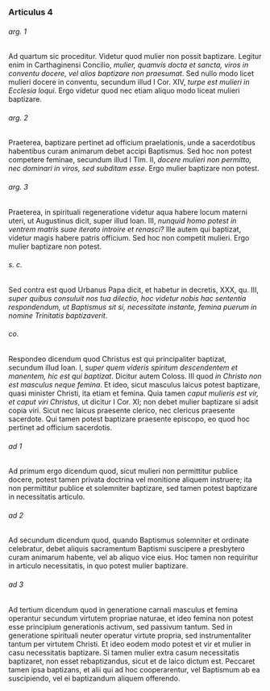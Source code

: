 ### Articulus 4

###### arg. 1
Ad quartum sic proceditur. Videtur quod mulier non possit baptizare. Legitur enim in Carthaginensi Concilio, *mulier, quamvis docta et sancta, viros in conventu docere, vel alios baptizare non praesumat*. Sed nullo modo licet mulieri docere in conventu, secundum illud I Cor. XIV, *turpe est mulieri in Ecclesia loqui*. Ergo videtur quod nec etiam aliquo modo liceat mulieri baptizare.

###### arg. 2
Praeterea, baptizare pertinet ad officium praelationis, unde a sacerdotibus habentibus curam animarum debet accipi Baptismus. Sed hoc non potest competere feminae, secundum illud I Tim. II, *docere mulieri non permitto, nec dominari in viros, sed subditam esse*. Ergo mulier baptizare non potest.

###### arg. 3
Praeterea, in spirituali regeneratione videtur aqua habere locum materni uteri, ut Augustinus dicit, super illud Ioan. III, *nunquid homo potest in ventrem matris suae iterato introire et renasci?* Ille autem qui baptizat, videtur magis habere patris officium. Sed hoc non competit mulieri. Ergo mulier baptizare non potest.

###### s. c.
Sed contra est quod Urbanus Papa dicit, et habetur in decretis, XXX, qu. III, *super quibus consuluit nos tua dilectio, hoc videtur nobis hac sententia respondendum, ut Baptismus sit si, necessitate instante, femina puerum in nomine Trinitatis baptizaverit*.

###### co.
Respondeo dicendum quod Christus est qui principaliter baptizat, secundum illud Ioan. I, *super quem videris spiritum descendentem et manentem, hic est qui baptizat*. Dicitur autem Coloss. III quod *in Christo non est masculus neque femina*. Et ideo, sicut masculus laicus potest baptizare, quasi minister Christi, ita etiam et femina. Quia tamen *caput mulieris est vir, et caput viri Christus*, ut dicitur I Cor. XI; non debet mulier baptizare si adsit copia viri. Sicut nec laicus praesente clerico, nec clericus praesente sacerdote. Qui tamen potest baptizare praesente episcopo, eo quod hoc pertinet ad officium sacerdotis.

###### ad 1
Ad primum ergo dicendum quod, sicut mulieri non permittitur publice docere, potest tamen privata doctrina vel monitione aliquem instruere; ita non permittitur publice et solemniter baptizare, sed tamen potest baptizare in necessitatis articulo.

###### ad 2
Ad secundum dicendum quod, quando Baptismus solemniter et ordinate celebratur, debet aliquis sacramentum Baptismi suscipere a presbytero curam animarum habente, vel ab aliquo vice eius. Hoc tamen non requiritur in articulo necessitatis, in quo potest mulier baptizare.

###### ad 3
Ad tertium dicendum quod in generatione carnali masculus et femina operantur secundum virtutem propriae naturae, et ideo femina non potest esse principium generationis activum, sed passivum tantum. Sed in generatione spirituali neuter operatur virtute propria, sed instrumentaliter tantum per virtutem Christi. Et ideo eodem modo potest et vir et mulier in casu necessitatis baptizare. Si tamen mulier extra casum necessitatis baptizaret, non esset rebaptizandus, sicut et de laico dictum est. Peccaret tamen ipsa baptizans, et alii qui ad hoc cooperarentur, vel Baptismum ab ea suscipiendo, vel ei baptizandum aliquem offerendo.

